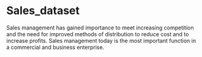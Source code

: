 # Sales_dataset
Sales management has gained importance to meet increasing competition and the need for improved methods of distribution to reduce cost and to increase profits. Sales management today is the most important function in a commercial and business enterprise.
